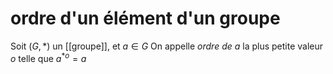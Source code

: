 # ordre d'un élément d'un groupe

Soit $(G,*)$ un [[groupe]], et $a\in G$
On appelle _ordre de $a$_ la plus petite valeur $o$ telle que $a^{*o}=a$

